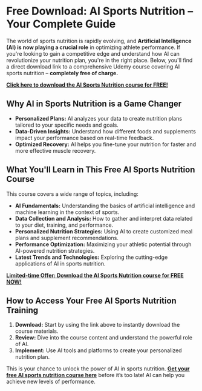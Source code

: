 # Free Download: AI Sports Nutrition – Your Complete Guide

The world of sports nutrition is rapidly evolving, and **Artificial Intelligence (AI) is now playing a crucial role** in optimizing athlete performance. If you're looking to gain a competitive edge and understand how AI can revolutionize your nutrition plan, you're in the right place. Below, you'll find a direct download link to a comprehensive Udemy course covering AI sports nutrition – **completely free of charge.**

[**Click here to download the AI Sports Nutrition course for FREE!**](https://udemywork.com/ai-sports-nutrition)

## Why AI in Sports Nutrition is a Game Changer

*   **Personalized Plans:** AI analyzes your data to create nutrition plans tailored to your specific needs and goals.
*   **Data-Driven Insights:** Understand how different foods and supplements impact your performance based on real-time feedback.
*   **Optimized Recovery:** AI helps you fine-tune your nutrition for faster and more effective muscle recovery.

## What You'll Learn in This Free AI Sports Nutrition Course

This course covers a wide range of topics, including:

*   **AI Fundamentals:** Understanding the basics of artificial intelligence and machine learning in the context of sports.
*   **Data Collection and Analysis:** How to gather and interpret data related to your diet, training, and performance.
*   **Personalized Nutrition Strategies:** Using AI to create customized meal plans and supplement recommendations.
*   **Performance Optimization:** Maximizing your athletic potential through AI-powered nutrition strategies.
*   **Latest Trends and Technologies:** Exploring the cutting-edge applications of AI in sports nutrition.

[**Limited-time Offer: Download the AI Sports Nutrition course for FREE NOW!**](https://udemywork.com/ai-sports-nutrition)

## How to Access Your Free AI Sports Nutrition Training

1.  **Download:** Start by using the link above to instantly download the course materials.
2.  **Review:** Dive into the course content and understand the powerful role of AI.
3.  **Implement:** Use AI tools and platforms to create your personalized nutrition plan.

This is your chance to unlock the power of AI in sports nutrition. **[Get your free AI sports nutrition course here](https://udemywork.com/ai-sports-nutrition)** before it’s too late! AI can help you achieve new levels of performance.
